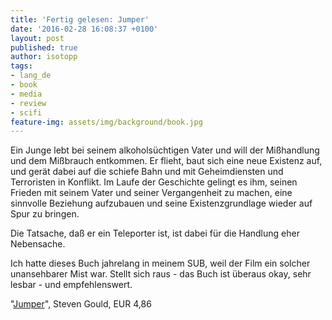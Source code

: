 ```yaml
---
title: 'Fertig gelesen: Jumper'
date: '2016-02-28 16:08:37 +0100'
layout: post
published: true
author: isotopp
tags:
- lang_de
- book
- media
- review
- scifi
feature-img: assets/img/background/book.jpg
---
```

Ein Junge lebt bei seinem alkoholsüchtigen Vater und will der Mißhandlung und dem Mißbrauch entkommen. Er flieht, baut sich eine neue Existenz auf, und gerät dabei auf die schiefe Bahn und mit Geheimdiensten und Terroristen in Konflikt. Im Laufe der Geschichte gelingt es ihm, seinen Frieden mit seinem Vater und seiner Vergangenheit zu machen, eine sinnvolle Beziehung aufzubauen und seine Existenzgrundlage wieder auf Spur zu bringen.

Die Tatsache, daß er ein Teleporter ist, ist dabei für die Handlung eher Nebensache.

Ich hatte dieses Buch jahrelang in meinem SUB, weil der Film ein solcher unansehbarer Mist war. Stellt sich raus - das Buch ist überaus okay, sehr lesbar - und empfehlenswert.

"[Jumper](http://www.amazon.de/dp/B002UZ5JAO)", Steven Gould, EUR 4,86
